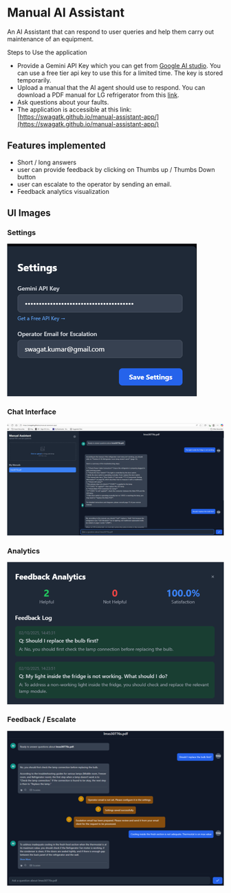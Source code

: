 # Manual AI Assistant
An AI Assistant that can respond to user queries and help them carry out maintenance of an equipment. 

Steps to Use the application
- Provide a Gemini API Key which you can get from [Google AI studio](https://aistudio.google.com/prompts/new_chat). You can use a free tier api key to use this for a limited time. The key is stored temporarily. 
- Upload a manual that the AI agent should use to respond.  You can download a PDF manual for LG refrigerator from this [link](https://www.manualslib.com/manual/1114650/Lg-Lmxs30776s.html).
- Ask questions about your faults. 
- The application is accessible at this link: [https://swagatk.github.io/manual-assistant-app/](https://swagatk.github.io/manual-assistant-app/)

## Features implemented
- Short / long answers
- user can provide feedback by clicking on Thumbs up / Thumbs Down button
- user can escalate to the operator by sending an email. 
- Feedback analytics visualization 


## UI Images

### Settings
![API Key](./images/settings.png)

### Chat Interface
![Chat Interface](./images/web_interface.png)

### Analytics
![Analytics](./images/analytics.png)

### Feedback / Escalate
![Feedback](./images/feedback_escalate.png)